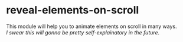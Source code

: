 # reveal-elements-on-scroll
This module will help you to animate elements on scroll in many ways. 
<br>
<i>I swear this will gonna be pretty self-explainatory in the future.</i>
